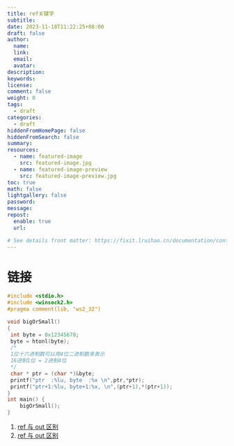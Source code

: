 ```yaml
---
title: ref关键字
subtitle:
date: 2023-11-18T11:22:25+08:00
draft: false
author:
  name:
  link:
  email:
  avatar:
description:
keywords:
license:
comment: false
weight: 0
tags:
  - draft
categories:
  - draft
hiddenFromHomePage: false
hiddenFromSearch: false
summary:
resources:
  - name: featured-image
    src: featured-image.jpg
  - name: featured-image-preview
    src: featured-image-preview.jpg
toc: true
math: false
lightgallery: false
password:
message:
repost:
  enable: true
  url:

# See details front matter: https://fixit.lruihao.cn/documentation/content-management/introduction/#front-matter
---
```


# 链接
```C++
#include <stdio.h>
#include <winsock2.h>
#pragma comment(lib, "ws2_32")

void bigOrSmall()
{
 int byte = 0x12345678;
 byte = htonl(byte);
 /*
 1位十六进制数可以用4位二进制数来表示
 16进制1位 = 2进制4位
 */
 char * ptr = (char *)&byte;
 printf("ptr  :%lu, byte  :%x \n",ptr,*ptr);
 printf("ptr+1:%lu, byte+1:%x, \n",(ptr+1),*(ptr+1));
}
int main() {
    bigOrSmall();
}
```

1. [ref 与 out 区别](https://www.cnblogs.com/gjahead/archive/2008/02/28/1084871.html)
2. [ref 与 out 区别](https://www.jianshu.com/p/3d23e20535cb)
